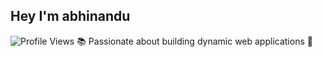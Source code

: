 ## Hey I'm abhinandu
![Profile Views](https://komarev.com/ghpvc/?username=abhinan6u&color=blue)
📚 Passionate about building dynamic web applications 🚀 

<!--
**abhinan6u/abhinan6u** is a ✨ _special_ ✨ repository because its `README.md` (this file) appears on your GitHub profile.

Here are some ideas to get you started:

- 🔭 I’m currently working on ...
- 🌱 I’m currently learning ...
- 👯 I’m looking to collaborate on ...
- 🤔 I’m looking for help with ...
- 💬 Ask me about ...
- 📫 How to reach me: ...
- 😄 Pronouns: ...
- ⚡ Fun fact: ...
-->
